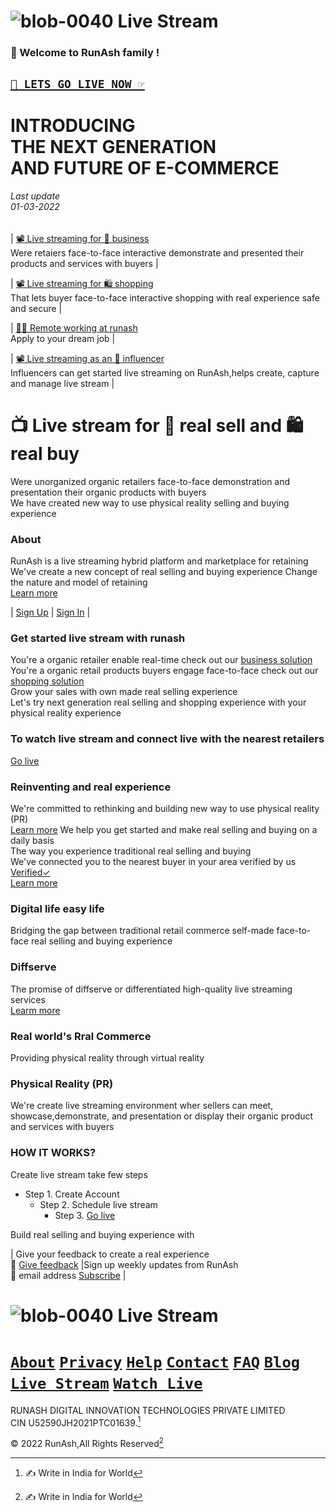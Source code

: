 




# ![blob-0040](https://user-images.githubusercontent.com/61916324/132724592-e5bef25e-36d9-4da8-bbc6-84a24183c8e2.png) Live Stream


### 👏 Welcome to RunAsh family ! ###
## [``🎥 LETS GO LIVE NOW ☞``](https://)  ##
# INTRODUCING <br>THE NEXT GENERATION<br>AND FUTURE OF E-COMMERCE 
###### Last update<br>01-03-2022<br>

| [📽️ Live streaming for 💼 business](https://runash.github.io/runash-blog/2022/02/28/latest.html)<br>
Were retaiers face-to-face interactive demonstrate 
and presented their products and services with buyers  |

| [📽️ Live streaming for 🛍️ shopping](https://)<br>
That lets buyer face-to-face interactive shopping with real experience
safe and secure  |

| [🧑‍💻 Remote working at runash](https://)<br>
Apply to your dream job |

| [📽️ Live streaming as an 👫 influencer](https://)<br>
Influencers can get started live streaming on RunAsh,helps create, capture 
and manage live stream  |




# 📺 Live stream for 🛒 real sell and 🛍️ real buy<br>
Were unorganized organic retailers face-to-face demonstration and presentation their organic products with buyers<br>
We have created new way to use physical reality selling and buying experience


### About 

RunAsh is a live streaming hybrid platform and marketplace for retaining 
We've create a new concept of real selling and buying experience
Change the nature and model of retaining<br> 
[Learn more](https://)<br>

| [Sign Up](https://) | [Sign In](https://) |


### Get started live stream with runash 

You're a organic retailer enable real-time check out our [business solution](https://)<br>
You're a organic retail products buyers engage face-to-face check out our [shopping solution](https://)<br>
Grow your sales with own made real selling experience <br>
Let's try next generation real selling and shopping experience with your physical reality experience 


### To watch live stream and connect live with the nearest retailers ###
[Go live](https://)

### Reinventing and real experience ###
We're committed to rethinking and building new way to use physical reality (PR) <br>
[Learn more](https://)
We help you get started and make real selling and buying on a daily basis<br>
The way you experience traditional real selling and buying<br>
We've connected you to the nearest buyer in your area verified by us [Verified✓](https://)<br>
[Learn more](https://) 

### Digital life easy life ###
Bridging the gap between traditional retail commerce self-made face-to-face real selling and buying experience 

### Diffserve ###
The promise of diffserve or differentiated high-quality live streaming services<br>
[Learm more](https://)

### Real world's Rral Commerce ###
Providing physical reality through virtual reality 

### Physical Reality (PR) ###
We're create live streaming environment wher sellers can meet, showcase,demonstrate, and presentation 
or display their organic product and services with buyers 

### HOW IT WORKS? ###
Create live stream take few steps <br>
- Step 1. Create Account 
  -  Step 2. Schedule live stream 
      - Step 3. [Go live](https://)

Build real selling and buying experience with <br>

 






| Give your feedback to create a real experience <br>📝 [Give feedback](https://) |Sign up weekly updates from RunAsh<br>📨 email address [Subscribe](https://)  |


# ![blob-0040](https://user-images.githubusercontent.com/61916324/132724592-e5bef25e-36d9-4da8-bbc6-84a24183c8e2.png) Live Stream
# [``About``](https://)  [``Privacy``](https://) [``Help``](https://) [``Contact``](https://) [``FAQ``](https://) [``Blog``](https://) [``Live Stream``](https://) [``Watch Live``](https://)

RUNASH DIGITAL INNOVATION TECHNOLOGIES PRIVATE LIMITED<br>
CIN U52590JH2021PTC01639.[^1]

© 2022 RunAsh,All Rights Reserved[^1]

[^1]: ✍️ Write in India for World





